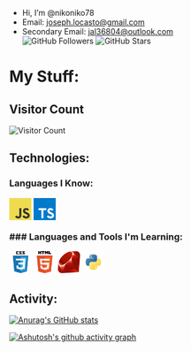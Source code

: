 - Hi, I’m @nikoniko78
- Email: joseph.locasto@gmail.com
- Secondary Email: jal36804@outlook.com  
![GitHub Followers](https://img.shields.io/github/followers/nikoniko78?label=Followers&style=social)
![GitHub Stars](https://img.shields.io/github/stars/nikoniko78?label=Stars&style=social)

# My Stuff:
## Visitor Count
![Visitor Count](https://profile-counter.glitch.me/nikoniko78/count.svg)

## Technologies:

### Languages I Know: <p> <img src="https://raw.githubusercontent.com/github/explore/main/topics/javascript/javascript.png" alt="JavaScript" width="40" height="40"/> <img src="https://raw.githubusercontent.com/github/explore/main/topics/typescript/typescript.png" alt="TypeScript" width="40" height="40"/> </p> ### Languages and Tools I'm Learning: <p> <img src="https://raw.githubusercontent.com/github/explore/main/topics/css/css.png" alt="CSS" width="40" height="40"/> <img src="https://raw.githubusercontent.com/github/explore/main/topics/html/html.png" alt="HTML" width="40" height="40"/> <img src="https://raw.githubusercontent.com/github/explore/main/topics/ruby/ruby.png" alt="Ruby" width="40" height="40"/> <img src="https://raw.githubusercontent.com/github/explore/main/topics/python/python.png" alt="Python" width="40" height="40"/> </p>
## Activity: 
[![Anurag's GitHub stats](https://github-readme-stats.vercel.app/api?username=nikoniko78&show_icons=true&theme=dark)](https://github.com/anuraghazra/github-readme-stats) 

[![Ashutosh's github activity graph](https://github-readme-activity-graph.vercel.app/graph?username=nikoniko78&theme=react-dark)](https://github.com/Ashutosh00710/github-readme-activity-graph)






<!---
nikoniko78/nikoniko78 is a ✨ special ✨ repository because its `README.md` (this file) appears on your GitHub profile.
You can click the Preview link to take a look at your changes.
--->
